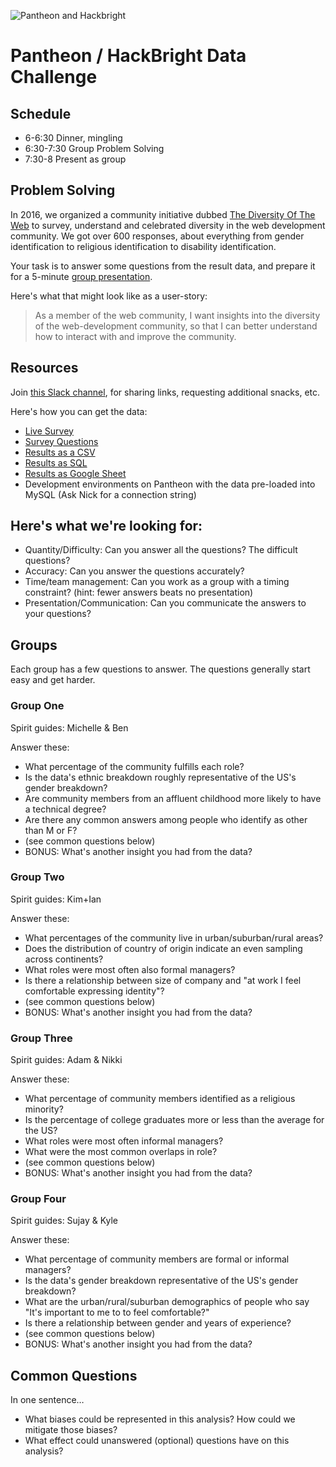 ![Pantheon and Hackbright](https://raw.githubusercontent.com/pantheon-systems/hackbright/master/logos.png)

# Pantheon / HackBright Data Challenge

## Schedule

* 6-6:30 Dinner, mingling
* 6:30-7:30 Group Problem Solving
* 7:30-8 Present as group

## Problem Solving

In 2016, we organized a community initiative dubbed [The Diversity Of The Web](https://github.com/drupaldiversity/diversity-of-the-web) to survey, understand and celebrated diversity in the web development community.  We got over 600 responses, about everything from gender identification to religious identification to disability identification.

Your task is to answer some questions from the result data, and prepare it for a 5-minute [group presentation](https://docs.google.com/presentation/d/17szOwIovthOAp7VDMi8wk6GR-KDywbMFZKvUqoIl_7o/edit#slide=id.g20835186bb_0_59).  

Here's what that might look like as a user-story:

> As a member of the web community, I want insights into the diversity of the web-development community, so that I can better understand how to interact with and improve the community.

## Resources

Join [this Slack channel](https://diversityoftheweb.slack.com/shared_invite/MTY5NjYwNDQyNDA0LTE0OTIyMDk2MjktNDc4MmMxMTY2OQ), for sharing links, requesting additional snacks, etc.

Here's how you can get the data:

* [Live Survey](https://www.getfeedback.com/r/YTxWLJqn/53172847-72b1-4d7a-8b56-8f800df84587)
* [Survey Questions](https://github.com/drupaldiversity/diversity-of-the-web/blob/master/SURVEY.md)
* [Results as a CSV](https://raw.githubusercontent.com/pantheon-systems/hackbright/master/cleaned_response_data_4_13_17.csv)
* [Results as SQL](https://raw.githubusercontent.com/pantheon-systems/hackbright/master/cleaned_response_data_4_13_17.sql)
* [Results as Google Sheet](https://docs.google.com/spreadsheets/d/1PYJk_vx6eOO2cosqywD0-ZhQM6Eki8RA0r_F2tw9V4I/edit#gid=1641068829)
* Development environments on Pantheon with the data pre-loaded into MySQL (Ask Nick for a connection string)

## Here's what we're looking for:

* Quantity/Difficulty: Can you answer all the questions?  The difficult questions?
* Accuracy: Can you answer the questions accurately?
* Time/team management: Can you work as a group with a timing constraint? (hint: fewer answers beats no presentation)
* Presentation/Communication: Can you communicate the answers to your questions?

## Groups

Each group has a few questions to answer.  The questions generally start easy and get harder.

### Group One
Spirit guides: Michelle & Ben

Answer these:
* What percentage of the community fulfills each role?
* Is the data's ethnic breakdown roughly representative of the US's gender breakdown?
* Are community members from an affluent childhood more likely to have a technical degree?
* Are there any common answers among people who identify as other than M or F?
* (see common questions below)
* BONUS: What's another insight you had from the data?

### Group Two
Spirit guides: Kim+Ian

Answer these:
* What percentages of the community live in urban/suburban/rural areas?
* Does the distribution of country of origin indicate an even sampling across continents?
* What roles were most often also formal managers?
* Is there a relationship between size of company and "at work I feel comfortable expressing identity"?
* (see common questions below)
* BONUS: What's another insight you had from the data?

### Group Three
Spirit guides: Adam & Nikki

Answer these:
* What percentage of community members identified as a religious minority?
* Is the percentage of college graduates more or less than the average for the US?
* What roles were most often informal managers?
* What were the most common overlaps in role?
* (see common questions below)
* BONUS: What's another insight you had from the data?

### Group Four
Spirit guides: Sujay & Kyle

Answer these:
* What percentage of community members are formal or informal managers?
* Is the data's gender breakdown representative of the US's gender breakdown?
* What are the urban/rural/suburban demographics of people who say "It's important to me to to feel comfortable?"
* Is there a relationship between gender and years of experience?
* (see common questions below)
* BONUS: What's another insight you had from the data?

## Common Questions

In one sentence…
* What biases could be represented in this analysis? How could we mitigate those biases?
* What effect could unanswered (optional) questions have on this analysis?
